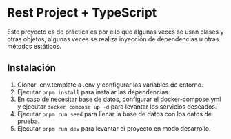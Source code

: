# Rest Project + TypeScript

Este proyecto es de práctica es por ello que algunas veces se usan clases y otras objetos, algunas veces se realiza inyección de dependencias u otras métodos estáticos.


## Instalación

1. Clonar .env.template a .env y configurar las variables de entorno.
2. Ejecutar `pnpm install` para instalar las dependencias.
3. En caso de necesitar base de datos, configurar el docker-compose.yml y ejecutar `docker compose up -d` para levantar los servicios deseados.
4. Ejecutar `pnpm run seed` para llenar la base de datos con los datos de prueba.
4. Ejecutar `pnpm run dev` para levantar el proyecto en modo desarrollo.

